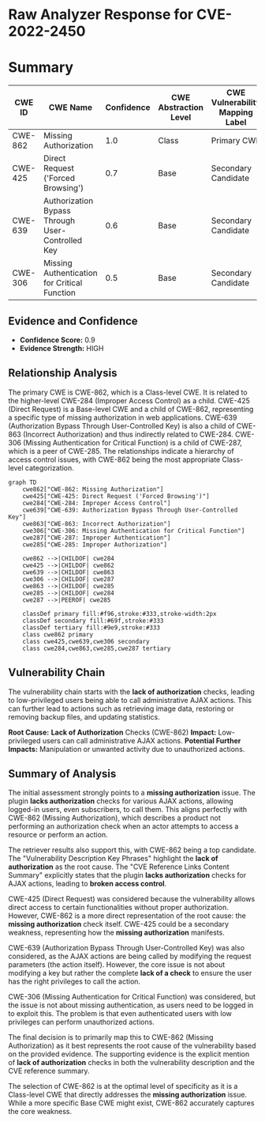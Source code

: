 # Raw Analyzer Response for CVE-2022-2450

# Summary
| CWE ID | CWE Name | Confidence | CWE Abstraction Level | CWE Vulnerability Mapping Label | CWE-Vulnerability Mapping Notes |
|---|---|---|---|---|---|
| CWE-862 | Missing Authorization | 1.0 | Class | Primary CWE | Allowed-with-Review |
| CWE-425 | Direct Request ('Forced Browsing') | 0.7 | Base | Secondary Candidate | Allowed |
| CWE-639 | Authorization Bypass Through User-Controlled Key | 0.6 | Base | Secondary Candidate | Allowed |
| CWE-306 | Missing Authentication for Critical Function | 0.5 | Base | Secondary Candidate | Allowed |

## Evidence and Confidence

*   **Confidence Score:** 0.9
*   **Evidence Strength:** HIGH

## Relationship Analysis
The primary CWE is CWE-862, which is a Class-level CWE. It is related to the higher-level CWE-284 (Improper Access Control) as a child. CWE-425 (Direct Request) is a Base-level CWE and a child of CWE-862, representing a specific type of missing authorization in web applications. CWE-639 (Authorization Bypass Through User-Controlled Key) is also a child of CWE-863 (Incorrect Authorization) and thus indirectly related to CWE-284. CWE-306 (Missing Authentication for Critical Function) is a child of CWE-287, which is a peer of CWE-285. The relationships indicate a hierarchy of access control issues, with CWE-862 being the most appropriate Class-level categorization.

```mermaid
graph TD
    cwe862["CWE-862: Missing Authorization"]
    cwe425["CWE-425: Direct Request ('Forced Browsing')"]
    cwe284["CWE-284: Improper Access Control"]
    cwe639["CWE-639: Authorization Bypass Through User-Controlled Key"]
    cwe863["CWE-863: Incorrect Authorization"]
    cwe306["CWE-306: Missing Authentication for Critical Function"]
    cwe287["CWE-287: Improper Authentication"]
    cwe285["CWE-285: Improper Authorization"]

    cwe862 -->|CHILDOF| cwe284
    cwe425 -->|CHILDOF| cwe862
    cwe639 -->|CHILDOF| cwe863
    cwe306 -->|CHILDOF| cwe287
    cwe863 -->|CHILDOF| cwe285
    cwe285 -->|CHILDOF| cwe284
    cwe287 -->|PEEROF| cwe285

    classDef primary fill:#f96,stroke:#333,stroke-width:2px
    classDef secondary fill:#69f,stroke:#333
    classDef tertiary fill:#9e9,stroke:#333
    class cwe862 primary
    class cwe425,cwe639,cwe306 secondary
    class cwe284,cwe863,cwe285,cwe287 tertiary
```

## Vulnerability Chain
The vulnerability chain starts with the **lack of authorization** checks, leading to low-privileged users being able to call administrative AJAX actions. This can further lead to actions such as retrieving image data, restoring or removing backup files, and updating statistics.

**Root Cause:** **Lack of Authorization** Checks (CWE-862)
**Impact:** Low-privileged users can call administrative AJAX actions.
**Potential Further Impacts:** Manipulation or unwanted activity due to unauthorized actions.

## Summary of Analysis
The initial assessment strongly points to a **missing authorization** issue. The plugin **lacks authorization** checks for various AJAX actions, allowing logged-in users, even subscribers, to call them. This aligns perfectly with CWE-862 (Missing Authorization), which describes a product not performing an authorization check when an actor attempts to access a resource or perform an action.

The retriever results also support this, with CWE-862 being a top candidate. The "Vulnerability Description Key Phrases" highlight the **lack of authorization** as the root cause. The "CVE Reference Links Content Summary" explicitly states that the plugin **lacks authorization** checks for AJAX actions, leading to **broken access control**.

CWE-425 (Direct Request) was considered because the vulnerability allows direct access to certain functionalities without proper authorization. However, CWE-862 is a more direct representation of the root cause: the **missing authorization** check itself. CWE-425 could be a secondary weakness, representing how the **missing authorization** manifests.

CWE-639 (Authorization Bypass Through User-Controlled Key) was also considered, as the AJAX actions are being called by modifying the request parameters (the action itself). However, the core issue is not about modifying a key but rather the complete **lack of a check** to ensure the user has the right privileges to call the action.

CWE-306 (Missing Authentication for Critical Function) was considered, but the issue is not about missing authentication, as users need to be logged in to exploit this. The problem is that even authenticated users with low privileges can perform unauthorized actions.

The final decision is to primarily map this to CWE-862 (Missing Authorization) as it best represents the root cause of the vulnerability based on the provided evidence. The supporting evidence is the explicit mention of **lack of authorization** checks in both the vulnerability description and the CVE reference summary.

The selection of CWE-862 is at the optimal level of specificity as it is a Class-level CWE that directly addresses the **missing authorization** issue. While a more specific Base CWE might exist, CWE-862 accurately captures the core weakness.